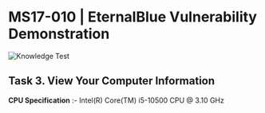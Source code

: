 # MS17-010 | EternalBlue Vulnerability Demonstration

 ![Knowledge Test](Project/CyberSec_Project/Screenshot/Week-1_Task-1_Screenshot.PNG)

## Task 3. View Your Computer Information


**CPU Specification** :- Intel(R) Core(TM) i5-10500 CPU @ 3.10 GHz




